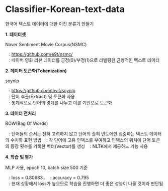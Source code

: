 # Classifier-Korean-text-data
한국어 텍스트 데이터에 대한 이진 분류기 만들기

**1. 데이터셋**

Naver Sentiment Movie Corpus(NSMC)

&nbsp;&nbsp; : https://github.com/e9t/nsmc/  
&nbsp;&nbsp; : 네이버 영화 리뷰 데이터를 긍정(0)/부정(1)으로 라벨링한 균형적인 텍스트 데이터
  
  
**2. 데이터 토큰화(Tokenization)**  

soynlp  

&nbsp;&nbsp; : https://github.com/lovit/soynlp  
&nbsp;&nbsp; : 단어 추출(Extract) 및 토큰화 사용  
&nbsp;&nbsp; : 통계적으로 단어의 경계를 나누고 이를 기반으로 토큰화
  
  
**3. 데이터 전처리**  

BOW(Bag Of Words)  

&nbsp;&nbsp; : 단어들의 순서는 전혀 고려하지 않고 단어의 출혀 빈도에만 집중하는 텍스트 데이터의 수치화 표현 방법
&nbsp;&nbsp; : 각 단어에 고유 인덱스를 부여하고 인덱스의 위치에 단어 토큰의 등장 횟수를 기록한 벡터(Vector)를 생성
&nbsp;&nbsp; : NLTK에서 제공하느 기능 사용
  
  
**4. 학습 및 평가**  

MLP 사용, epoch 10, batch size 500 기준  

&nbsp;&nbsp; : loss = 0.80683..
&nbsp;&nbsp; : accuracy = 0.795  
&nbsp;&nbsp; : 현재 상황에서 loss가 높으므로 학습을 진행하면 더 좋은 성능이 나올 것이라 판단됨
